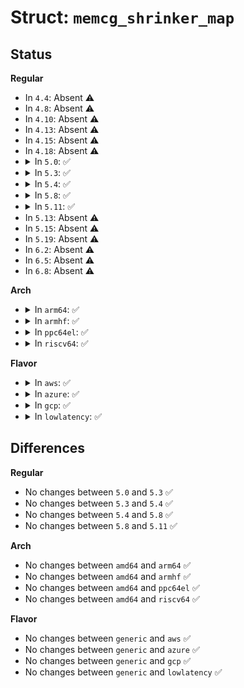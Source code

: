 # Struct: <code>memcg_shrinker_map</code>

## Status
<b>Regular</b>
<ul>
<li>
In <code>4.4</code>: Absent ⚠️
</li>
<li>
In <code>4.8</code>: Absent ⚠️
</li>
<li>
In <code>4.10</code>: Absent ⚠️
</li>
<li>
In <code>4.13</code>: Absent ⚠️
</li>
<li>
In <code>4.15</code>: Absent ⚠️
</li>
<li>
In <code>4.18</code>: Absent ⚠️
</li>
<li>
<details>
<summary>In <code>5.0</code>: ✅</summary>

```c
struct memcg_shrinker_map {
    struct callback_head rcu;
    long unsigned int map[0];
};
```
</details>
</li>
<li>
<details>
<summary>In <code>5.3</code>: ✅</summary>

```c
struct memcg_shrinker_map {
    struct callback_head rcu;
    long unsigned int map[0];
};
```
</details>
</li>
<li>
<details>
<summary>In <code>5.4</code>: ✅</summary>

```c
struct memcg_shrinker_map {
    struct callback_head rcu;
    long unsigned int map[0];
};
```
</details>
</li>
<li>
<details>
<summary>In <code>5.8</code>: ✅</summary>

```c
struct memcg_shrinker_map {
    struct callback_head rcu;
    long unsigned int map[0];
};
```
</details>
</li>
<li>
<details>
<summary>In <code>5.11</code>: ✅</summary>

```c
struct memcg_shrinker_map {
    struct callback_head rcu;
    long unsigned int map[0];
};
```
</details>
</li>
<li>
In <code>5.13</code>: Absent ⚠️
</li>
<li>
In <code>5.15</code>: Absent ⚠️
</li>
<li>
In <code>5.19</code>: Absent ⚠️
</li>
<li>
In <code>6.2</code>: Absent ⚠️
</li>
<li>
In <code>6.5</code>: Absent ⚠️
</li>
<li>
In <code>6.8</code>: Absent ⚠️
</li>
</ul>
<b>Arch</b>
<ul>
<li>
<details>
<summary>In <code>arm64</code>: ✅</summary>

```c
struct memcg_shrinker_map {
    struct callback_head rcu;
    long unsigned int map[0];
};
```
</details>
</li>
<li>
<details>
<summary>In <code>armhf</code>: ✅</summary>

```c
struct memcg_shrinker_map {
    struct callback_head rcu;
    long unsigned int map[0];
};
```
</details>
</li>
<li>
<details>
<summary>In <code>ppc64el</code>: ✅</summary>

```c
struct memcg_shrinker_map {
    struct callback_head rcu;
    long unsigned int map[0];
};
```
</details>
</li>
<li>
<details>
<summary>In <code>riscv64</code>: ✅</summary>

```c
struct memcg_shrinker_map {
    struct callback_head rcu;
    long unsigned int map[0];
};
```
</details>
</li>
</ul>
<b>Flavor</b>
<ul>
<li>
<details>
<summary>In <code>aws</code>: ✅</summary>

```c
struct memcg_shrinker_map {
    struct callback_head rcu;
    long unsigned int map[0];
};
```
</details>
</li>
<li>
<details>
<summary>In <code>azure</code>: ✅</summary>

```c
struct memcg_shrinker_map {
    struct callback_head rcu;
    long unsigned int map[0];
};
```
</details>
</li>
<li>
<details>
<summary>In <code>gcp</code>: ✅</summary>

```c
struct memcg_shrinker_map {
    struct callback_head rcu;
    long unsigned int map[0];
};
```
</details>
</li>
<li>
<details>
<summary>In <code>lowlatency</code>: ✅</summary>

```c
struct memcg_shrinker_map {
    struct callback_head rcu;
    long unsigned int map[0];
};
```
</details>
</li>
</ul>

## Differences
<b>Regular</b>
<ul>
<li>
No changes between <code>5.0</code> and <code>5.3</code> ✅
</li>
<li>
No changes between <code>5.3</code> and <code>5.4</code> ✅
</li>
<li>
No changes between <code>5.4</code> and <code>5.8</code> ✅
</li>
<li>
No changes between <code>5.8</code> and <code>5.11</code> ✅
</li>
</ul>
<b>Arch</b>
<ul>
<li>
No changes between <code>amd64</code> and <code>arm64</code> ✅
</li>
<li>
No changes between <code>amd64</code> and <code>armhf</code> ✅
</li>
<li>
No changes between <code>amd64</code> and <code>ppc64el</code> ✅
</li>
<li>
No changes between <code>amd64</code> and <code>riscv64</code> ✅
</li>
</ul>
<b>Flavor</b>
<ul>
<li>
No changes between <code>generic</code> and <code>aws</code> ✅
</li>
<li>
No changes between <code>generic</code> and <code>azure</code> ✅
</li>
<li>
No changes between <code>generic</code> and <code>gcp</code> ✅
</li>
<li>
No changes between <code>generic</code> and <code>lowlatency</code> ✅
</li>
</ul>
